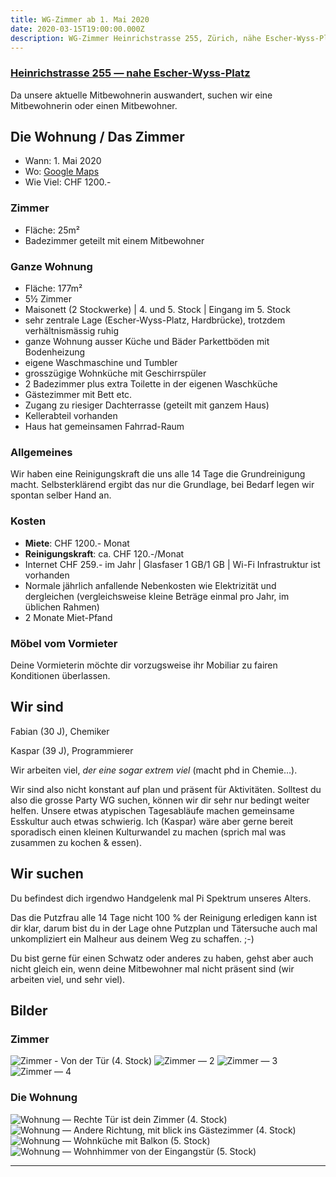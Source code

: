 ```yaml
---
title: WG-Zimmer ab 1. Mai 2020
date: 2020-03-15T19:00:00.000Z
description: WG-Zimmer Heinrichstrasse 255, Zürich, nähe Escher-Wyss-Platz ab 1. Mai zu vergeben.
---
```


### [Heinrichstrasse 255 — nahe Escher-Wyss-Platz](https://goo.gl/maps/5M6nC61x44gEojCz6)

Da unsere aktuelle Mitbewohnerin auswandert, suchen wir eine Mitbewohnerin oder einen Mitbewohner.

## Die Wohnung / Das Zimmer

- Wann: 1. Mai 2020
- Wo: [Google Maps](https://goo.gl/maps/5M6nC61x44gEojCz6)
- Wie Viel: CHF 1200.-

### Zimmer

- Fläche: 25m²
- Badezimmer geteilt mit einem Mitbewohner

### Ganze Wohnung

- Fläche: 177m²
- 5½ Zimmer
- Maisonett (2 Stockwerke) | 4. und 5. Stock | Eingang im 5. Stock
- sehr zentrale Lage (Escher-Wyss-Platz, Hardbrücke), trotzdem verhältnismässig ruhig
- ganze Wohnung ausser Küche und Bäder Parkettböden mit Bodenheizung
- eigene Waschmaschine und Tumbler
- grosszügige Wohnküche mit Geschirrspüler
- 2 Badezimmer plus extra Toilette in der eigenen Waschküche
- Gästezimmer mit Bett etc.
- Zugang zu riesiger Dachterrasse (geteilt mit ganzem Haus)
- Kellerabteil vorhanden
- Haus hat gemeinsamen Fahrrad-Raum

### Allgemeines

Wir haben eine Reinigungskraft die uns alle 14 Tage die Grundreinigung macht. Selbsterklärend ergibt das nur die Grundlage, bei Bedarf legen wir spontan selber Hand an.

### Kosten

- **Miete**: CHF 1200.- Monat
- **Reinigungskraft**: ca. CHF 120.-/Monat
- Internet CHF 259.- im Jahr | Glasfaser 1 GB/1 GB | Wi-Fi Infrastruktur ist vorhanden
- Normale jährlich anfallende Nebenkosten wie Elektrizität und dergleichen (vergleichsweise kleine Beträge einmal pro Jahr, im üblichen Rahmen)
- 2 Monate Miet-Pfand

### Möbel vom Vormieter

Deine Vormieterin möchte dir vorzugsweise ihr Mobiliar zu fairen Konditionen überlassen.

## Wir sind

Fabian (30 J), Chemiker

Kaspar (39 J), Programmierer

Wir arbeiten viel, _der eine sogar extrem viel_ (macht phd in Chemie…).

Wir sind also nicht konstant auf plan und präsent für Aktivitäten. Solltest du also die grosse Party WG suchen, können wir dir sehr nur bedingt weiter helfen.
Unsere etwas atypischen Tagesabläufe machen gemeinsame Esskultur auch etwas schwierig. Ich (Kaspar) wäre aber gerne bereit sporadisch einen kleinen Kulturwandel zu machen (sprich mal was zusammen zu kochen & essen).

## Wir suchen

Du befindest dich irgendwo Handgelenk mal Pi Spektrum unseres Alters.

Das die Putzfrau alle 14 Tage nicht 100 % der Reinigung erledigen kann ist dir klar, darum bist du in der Lage ohne Putzplan und Tätersuche auch mal unkompliziert ein Malheur aus deinem Weg zu schaffen. ;-)

Du bist gerne für einen Schwatz oder anderes zu haben, gehst aber auch nicht gleich ein, wenn deine Mitbewohner mal nicht präsent sind (wir arbeiten viel, und sehr viel).

## Bilder

### Zimmer

![Zimmer - Von der Tür (4. Stock)](zimmer-01.jpg)
![Zimmer — 2](zimmer-02.jpg)
![Zimmer — 3](zimmer-03.jpg)
![Zimmer — 4](zimmer-04.jpg)

### Die Wohnung

![Wohnung — Rechte Tür ist dein Zimmer (4. Stock)](wohunung-01.jpg)
![Wohnung — Andere Richtung, mit blick ins Gästezimmer (4. Stock)](wohunung-02.jpg)
![Wohnung — Wohnküche mit Balkon (5. Stock)](wohunung-03.jpg)
![Wohnung — Wohnhimmer von der Eingangstür (5. Stock)](wohunung-04.jpg)

---
